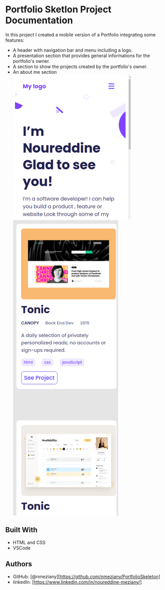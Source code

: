# Portfolio Sketlon Project Documentation

In this project I created a mobile version of a Portfolio integrating some features:
- A header with navigation bar and menu including a logo.
- A presentation section that provides general informations for the portfolio's owner.
- A section to show the projects created by the portfolio's owner.
- An about me section
![screenshot](./Screenshot1.png)
![screenshot](./Screenshot2.png)

## Built With

- HTML and CSS
- VSCode


## Authors

- GitHub: [@nmeziany][https://github.com/nmeziany/PortfolioSkeleton]
- linkedIn: [https://www.linkedin.com/in/noureddine-meziany/]